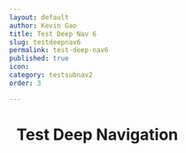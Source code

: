 ```yaml
---
layout: default
author: Kevin Gao
title: Test Deep Nav 6
slug: testdeepnav6
permalink: test-deep-nav6
published: true
icon: 
category: testsubnav2
order: 3

---
```

# <i class="fa fa-info-circle" aria-hidden="true"></i>&nbsp; Test Deep Navigation